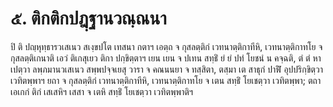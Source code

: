 <h1>๕. ติกติกปฎฺฐานวณฺณนา</h1>
<p>ปิ ติ ปญฺหุทฺธารวเสเนว สเงฺขปโต เทสนา กตาฯ เอตฺถ จ กุสลตฺติกํ เวทนาตฺติกาทีหิ, เวทนาตฺติกาทโย จ กุสลตฺติเกนาติ เอวํ ติเกสุเยว ติกา ปกฺขิตฺตาฯ เยน เยน จ ปเทน สทฺธิํ ยํ ยํ ปทํ โยชนํ น คจฺฉติ, ตํ ตํ หาเปตฺวา ลพฺภมานวเสเนว สพฺพปจฺจเยสุ วารา จ คณนนยา จ ทสฺสิตา, ตสฺมา เต สาธุกํ ปาฬิํ อุปปริกฺขิตฺวา เวทิตพฺพาฯ ยถา จ กุสลตฺติกํ เวทนาตฺติกาทีหิ, เวทนาตฺติกาทโย จ เตน สทฺธิํ โยเชตฺวา เวทิตพฺพา; ตถา เอเกกํ ติกํ เสเสหิฯ เสสา จ เตหิ สทฺธิํ โยเชตฺวา เวทิตพฺพาติฯ</p>

</p>





